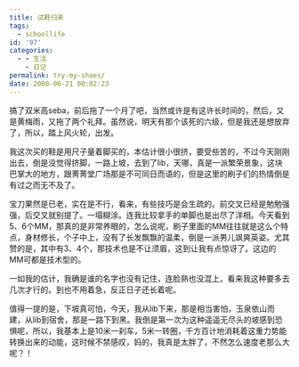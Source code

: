 ```yaml
---
title: 试鞋归来
tags:
  - schoollife
id: '97'
categories:
  - - 生活
    - 日记
permalink: try-my-shoes/
date: 2008-06-21 00:02:23
---
```


搞了双米高seba，前后拖了一个月了吧，当然或许是有这许长时间的，然后，又是黄梅雨，又拖了两个礼拜。虽然说，明天有那个该死的六级，但是我还是想放弃了，所以，踏上风火轮，出发。
<!-- more -->
我这次买的鞋是用尺子量着脚买的，本估计很小很挤，要受些苦的，不过今天刚刚出去，倒是没觉得挤脚，一路上坡，去到了lib，天哪，真是一派繁荣景象，这块巴掌大的地方，跟菁菁堂广场那是不可同日而语的，但是这里的刷子们的热情倒是有过之而无不及了。

宝刀果然是已老，实在是不行，看来，有些技巧是会生疏的。前交叉已经是勉勉强强，后交叉就别提了。一塌糊涂。连我比较拿手的单脚也是出尽了洋相。今天看到5、6个MM，那真的是非常养眼的，怎么说呢，刷子里面的MM往往就是这么个特点，身材修长，个子中上，没有了长发飘飘的温柔，倒是一派男儿飒爽英姿。尤其赞的是，其中有3、4个，那技术也是不让须眉，这到让我有点惊讶了。这边的MM可都是技术型的。

一如我的估计，我确是谁的名字也没有记住，连脸熟也没混上，看来我这种要多去几次才行的。到也不用着急，反正日子还长着呢。

值得一提的是，下坡真可怕，今天，我从lib下来，那是相当害怕，玉泉依山而建，从lib到宿舍，那是一路下到黑。我倒是第一次为这种遥遥无尽头的坡感到恐惧呢，所以，我基本上是10米一刹车，5米一转圈，千方百计地消耗着这重力势能转换出来的动能，这时候不禁感叹，妈的，我真是太胖了，不然怎么速度老那么大呢？！